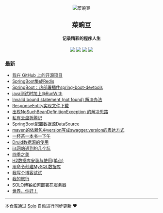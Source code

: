 <p align="center"><img alt="菜豌豆" src="https://static.b3log.org/images/brand/solo-32.png"></p><h2 align="center">
菜豌豆
</h2>

<h4 align="center">记录精彩的程序人生</h4>
<p align="center"><a title="菜豌豆" target="_blank" href="https://github.com/zhangfengqilk/solo-blog"><img src="https://img.shields.io/github/last-commit/zhangfengqilk/solo-blog.svg?style=flat-square&color=FF9900"></a>
<a title="GitHub repo size in bytes" target="_blank" href="https://github.com/zhangfengqilk/solo-blog"><img src="https://img.shields.io/github/repo-size/zhangfengqilk/solo-blog.svg?style=flat-square"></a>
<a title="Solo Version" target="_blank" href="https://github.com/b3log/solo/releases"><img src="https://img.shields.io/badge/solo-3.6.4-f1e05a.svg?style=flat-square&color=blueviolet"></a>
<a title="Hits" target="_blank" href="https://github.com/b3log/hits"><img src="https://hits.b3log.org/zhangfengqilk/solo-blog.svg"></a></p>

### 最新

* [我在 GitHub 上的开源项目](http://polargarden.club:8080/my-github-repos)
* [SpringBoot集成Redis](http://polargarden.club:8080/articles/2019/09/19/1568893291984.html)
* [SpringBoot：热部署插件spring-boot-devtools](http://polargarden.club:8080/articles/2019/09/19/1568881388680.html)
* [java测试时加上@RunWith](http://polargarden.club:8080/articles/2019/09/13/1568369269088.html)
* [Invalid bound statement (not found) 解决办法](http://polargarden.club:8080/articles/2019/09/13/1568368577755.html)
* [ResponseEntity实现文件下载](http://polargarden.club:8080/articles/2019/09/12/1568265940499.html)
* [出现NoSuchBeanDefinitionException 的解决思路](http://polargarden.club:8080/articles/2019/09/11/1568186002514.html)
* [私有云盘折腾记](http://polargarden.club:8080/articles/2019/09/06/1567737375721.html)
* [ SpringBoot配置数据源DataSource](http://polargarden.club:8080/articles/2019/09/05/1567651147581.html)
* [maven的依赖包中version写成swagger.version的表达方式](http://polargarden.club:8080/articles/2019/09/05/1567643516784.html)
* [一杯茶一本书一下午](http://polargarden.club:8080/articles/2019/09/04/1567588411632.html)
* [Druid数据源的使用](http://polargarden.club:8080/articles/2019/09/04/1567584601964.html)
* [iis网站遇到的几个坑](http://polargarden.club:8080/articles/2019/09/04/1567571753109.html)
* [四季之美](http://polargarden.club:8080/articles/2019/09/03/1567482999303.html)
* [H2数据库安装与使用(单点)](http://polargarden.club:8080/articles/2019/09/01/1567309487252.html)
* [用命令创建MySQL数据库](http://polargarden.club:8080/articles/2019/09/01/1567306076564.html)
* [我写个博客试试](http://polargarden.club:8080/articles/2019/08/25/1566737859191.html)
* [我的旅行](http://polargarden.club:8080/articles/2019/08/25/1566735009747.html)
* [SOLO博客如何部署在服务器](http://polargarden.club:8080/articles/2019/08/25/1566734933415.html)
* [世界，你好！](http://polargarden.club:8080/hello-solo)



---

本仓库通过 [Solo](https://github.com/b3log/solo) 自动进行同步更新 ❤️ 
